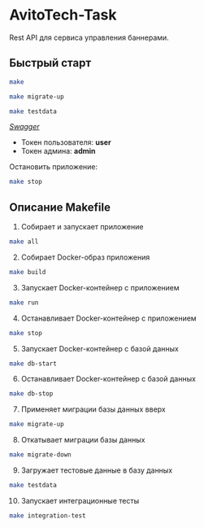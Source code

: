 # AvitoTech-Task
Rest API для сервиса управления баннерами.

## Быстрый старт
```bash
make
```
```bash
make migrate-up
```
```bash
make testdata
```
*[Swagger](http://localhost:8080/swagger)*

* Токен пользователя: **user**
* Токен админа: **admin**

Остановить приложение:
```bash
make stop
```

## Описание Makefile
1. Собирает и запускает приложение
```bash
make all
```

2. Собирает Docker-образ приложения
```bash
make build
```

3. Запускает Docker-контейнер с приложением
```bash
make run
```

4. Останавливает Docker-контейнер с приложением
```bash
make stop
```

5. Запускает Docker-контейнер с базой данных
```bash
make db-start
```

6. Останавливает Docker-контейнер с базой данных
```bash
make db-stop
```

7. Применяет миграции базы данных вверх
```bash
make migrate-up
```

8. Откатывает миграции базы данных
```bash
make migrate-down
```

9. Загружает тестовые данные в базу данных
```bash
make testdata
```

10. Запускает интеграционные тесты
```bash
make integration-test
```
